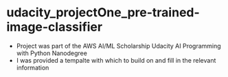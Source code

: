 # udacity_projectOne_pre-trained-image-classifier

- Project was part of the AWS AI/ML Scholarship Udacity AI Programming with Python Nanodegree
- I was provided a tempalte with which to build on and fill in the relevant information
